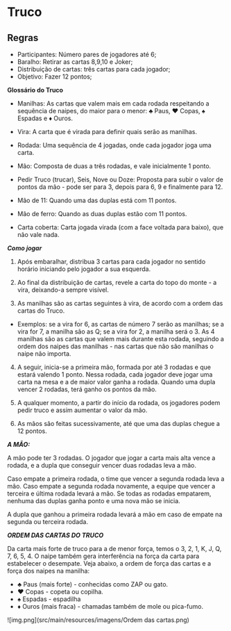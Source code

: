 # Truco

## Regras

* Participantes: Número pares de jogadores até 6;
* Baralho: Retirar as cartas 8,9,10 e Joker;
* Distribuição de cartas: três cartas para cada jogador;
* Objetivo: Fazer 12 pontos;

**Glossário do Truco**

* Manilhas: As cartas que valem mais em cada rodada respeitando a sequência de naipes, do maior para o menor: ♣ Paus, ♥ Copas, ♠ Espadas e ♦ Ouros.

* Vira: A carta que é virada para definir quais serão as manilhas.

* Rodada: Uma sequência de 4 jogadas, onde cada jogador joga uma carta.

* Mão: Composta de duas a três rodadas, e vale inicialmente 1 ponto.

* Pedir Truco (trucar), Seis, Nove ou Doze: Proposta para subir o valor de pontos da mão - pode ser para 3, depois para 6, 9 e finalmente para 12.

* Mão de 11: Quando uma das duplas está com 11 pontos.

* Mão de ferro: Quando as duas duplas estão com 11 pontos.

* Carta coberta: Carta jogada virada (com a face voltada para baixo), que não vale nada.

***Como jogar***

1. Após embaralhar, distribua 3 cartas para cada jogador no sentido horário iniciando pelo jogador a sua esquerda.


2. Ao final da distribuição de cartas, revele a carta do topo do monte - a vira, deixando-a sempre visível.


3. As manilhas são as cartas seguintes à vira, de acordo com a ordem das cartas do Truco.
- Exemplos: se a vira for 6, as cartas de número 7 serão as manilhas; se a vira for 7, a manilha são as Q; se a vira for 2, a manilha será o 3.
  As 4 manilhas são as cartas que valem mais durante esta rodada, seguindo a ordem dos naipes das manilhas - nas cartas que não são manilhas o naipe não importa.


4. A seguir, inicia-se a primeira mão, formada por até 3 rodadas e que estará valendo 1 ponto.
   Nessa rodada, cada jogador deve jogar uma carta na mesa e a de maior valor ganha a rodada.
   Quando uma dupla vencer 2 rodadas, terá ganho os pontos da mão.


5. A qualquer momento, a partir do início da rodada, os jogadores podem pedir truco e assim aumentar o valor da mão.


6. As mãos são feitas sucessivamente, até que uma das duplas chegue a 12 pontos.

***A MÃO:***

A mão pode ter 3 rodadas. O jogador que jogar a carta mais alta vence a rodada, e a dupla que conseguir vencer duas rodadas leva a mão.

Caso empate a primeira rodada, o time que vencer a segunda rodada leva a mão. Caso empate a segunda rodada novamente, a equipe que vencer a terceira e última rodada levará a mão. Se todas as rodadas empatarem, nenhuma das duplas ganha ponto e uma nova mão se inicia.

A dupla que ganhou a primeira rodada levará a mão em caso de empate na segunda ou terceira rodada.


***ORDEM DAS CARTAS DO TRUCO***

Da carta mais forte de truco para a de menor força, temos o 3, 2, 1, K, J, Q, 7, 6, 5, 4. O naipe também gera interferência na força da carta para estabelecer o desempate.
Veja abaixo, a ordem de força das cartas e a força dos naipes na manilha:

- ♣ Paus (mais forte) - conhecidas como ZAP ou gato.
- ♥ Copas - copeta ou copilha.
- ♠ Espadas - espadilha
- ♦ Ouros (mais fraca) - chamadas também de mole ou pica-fumo.

![img.png](src/main/resources/imagens/Ordem das cartas.png)
